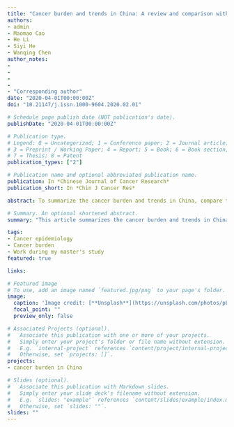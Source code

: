 ```yaml
---
title: "Cancer burden and trends in China: A review and comparison with Japan and South Korea"
authors:
- admin
- Maomao Cao
- He Li
- Siyi He
- Wanqing Chen
author_notes:
- 
- 
- 
- 
- "Corresponding author"
date: "2020-04-01T00:00:00Z"
doi: "10.21147/j.issn.1000-9604.2020.02.01"

# Schedule page publish date (NOT publication's date).
publishDate: "2020-04-01T00:00:00Z"

# Publication type.
# Legend: 0 = Uncategorized; 1 = Conference paper; 2 = Journal article;
# 3 = Preprint / Working Paper; 4 = Report; 5 = Book; 6 = Book section;
# 7 = Thesis; 8 = Patent
publication_types: ["2"]

# Publication name and optional abbreviated publication name.
publication: In *Chinese Journal of Cancer Research*
publication_short: In *Chin J Cancer Res*

abstract: To summarize the cancer burden and trends in China, compare the differences among China, Japan, and South Korea and discuss possible causes of the disparities. Incidence and mortality data were extracted from the online cancer database including the GLOBOCAN 2018 and the Global Burden of Disease Study 2017. Trend analysis was conducted using the join-point analysis, and annual percent changes were calculated. Cancers resulted in approximately 62.9 million disability-adjusted life years (DALYs) in China in 2017. Lung cancer had the greatest contribution, followed by liver cancer, stomach cancer, and esophageal cancer. The trajectory of progress in the reduction of liver and stomach cancers was observed in China. However, China still faced a heavy burden of lung cancer and a growing burden of cancers related to westernized lifestyle such as colorectal cancer, while Japan and South Korea have achieved reductions in colorectal cancer and lung cancer, respectively. Besides, China had a lower age-standardized cancer incidence rate but higher cancer mortality and DALY rates than Japan and South Korea. China is in the cancer transition stage with a rising burden of colorectal, prostate, and breast cancers along with a heavy burden of lung and upper digestive tract cancers. Taking into consideration the effectiveness of screening and tobacco control in Japan and South Korea, improvement in the current tobacco control policy and cancer screening systems may contribute to cancer control in China

# Summary. An optional shortened abstract.
summary: "This article summarizes the cancer burden and trends in China, compares the differences among China, Japan, and South Korea, and discusses possible causes of the disparities."

tags:
- Cancer epidemiology
- Cancer burden
- Work during my master's study 
featured: true

links:

# Featured image
# To use, add an image named `featured.jpg/png` to your page's folder. 
image:
  caption: 'Image credit: [**Unsplash**](https://unsplash.com/photos/pLCdAaMFLTE)'
  focal_point: ""
  preview_only: false

# Associated Projects (optional).
#   Associate this publication with one or more of your projects.
#   Simply enter your project's folder or file name without extension.
#   E.g. `internal-project` references `content/project/internal-project/index.md`.
#   Otherwise, set `projects: []`.
projects:
- cancer burden in China

# Slides (optional).
#   Associate this publication with Markdown slides.
#   Simply enter your slide deck's filename without extension.
#   E.g. `slides: "example"` references `content/slides/example/index.md`.
#   Otherwise, set `slides: ""`.
slides: ""
---
```

